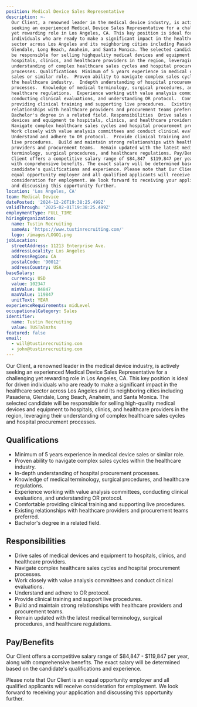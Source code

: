 ```yaml
---
position: Medical Device Sales Representative
description: >-
  Our Client, a renowned leader in the medical device industry, is actively
  seeking an experienced Medical Device Sales Representative for a challenging
  yet rewarding role in Los Angeles, CA. This key position is ideal for driven
  individuals who are ready to make a significant impact in the healthcare
  sector across Los Angeles and its neighboring cities including Pasadena,
  Glendale, Long Beach, Anaheim, and Santa Monica. The selected candidate will
  be responsible for selling highquality medical devices and equipment to
  hospitals, clinics, and healthcare providers in the region, leveraging their
  understanding of complex healthcare sales cycles and hospital procurement
  processes. Qualifications  Minimum of 5 years experience in medical device
  sales or similar role.  Proven ability to navigate complex sales cycles within
  the healthcare industry.  Indepth understanding of hospital procurement
  processes.  Knowledge of medical terminology, surgical procedures, and
  healthcare regulations.  Experience working with value analysis committees,
  conducting clinical evaluations, and understanding OR protocol.  Comfortable
  providing clinical training and supporting live procedures.  Existing
  relationships with healthcare providers and procurement teams preferred. 
  Bachelor's degree in a related field. Responsibilities  Drive sales of medical
  devices and equipment to hospitals, clinics, and healthcare providers. 
  Navigate complex healthcare sales cycles and hospital procurement processes. 
  Work closely with value analysis committees and conduct clinical evaluations. 
  Understand and adhere to OR protocol.  Provide clinical training and support
  live procedures.  Build and maintain strong relationships with healthcare
  providers and procurement teams.  Remain updated with the latest medical
  terminology, surgical procedures, and healthcare regulations. Pay/Benefits Our
  Client offers a competitive salary range of $84,847  $119,847 per year, along
  with comprehensive benefits. The exact salary will be determined based on the
  candidate's qualifications and experience. Please note that Our Client is an
  equal opportunity employer and all qualified applicants will receive
  consideration for employment. We look forward to receiving your application
  and discussing this opportunity further.
location: 'Los Angeles, CA'
team: Medical Device
datePosted: '2024-12-26T19:38:25.499Z'
validThrough: '2025-02-01T19:38:25.499Z'
employmentType: FULL_TIME
hiringOrganization:
  name: Tustin Recruiting
  sameAs: 'https://www.tustinrecruiting.com/'
  logo: /images/LOGO1.png
jobLocation:
  streetAddress: 11213 Enterprise Ave.
  addressLocality: Los Angeles
  addressRegion: CA
  postalCode: '90012'
  addressCountry: USA
baseSalary:
  currency: USD
  value: 102347
  minValue: 84847
  maxValue: 119847
  unitText: YEAR
experienceRequirements: midLevel
occupationalCategory: Sales
identifier:
  name: Tustin Recruiting
  value: TUSTalmzhs
featured: false
email:
  - will@tustinrecruiting.com
  - john@tustinrecruiting.com
---
```




Our Client, a renowned leader in the medical device industry, is actively seeking an experienced Medical Device Sales Representative for a challenging yet rewarding role in Los Angeles, CA. This key position is ideal for driven individuals who are ready to make a significant impact in the healthcare sector across Los Angeles and its neighboring cities including Pasadena, Glendale, Long Beach, Anaheim, and Santa Monica. The selected candidate will be responsible for selling high-quality medical devices and equipment to hospitals, clinics, and healthcare providers in the region, leveraging their understanding of complex healthcare sales cycles and hospital procurement processes.

## Qualifications
- Minimum of 5 years experience in medical device sales or similar role.
- Proven ability to navigate complex sales cycles within the healthcare industry.
- In-depth understanding of hospital procurement processes.
- Knowledge of medical terminology, surgical procedures, and healthcare regulations.
- Experience working with value analysis committees, conducting clinical evaluations, and understanding OR protocol.
- Comfortable providing clinical training and supporting live procedures.
- Existing relationships with healthcare providers and procurement teams preferred.
- Bachelor's degree in a related field.

## Responsibilities
- Drive sales of medical devices and equipment to hospitals, clinics, and healthcare providers.
- Navigate complex healthcare sales cycles and hospital procurement processes.
- Work closely with value analysis committees and conduct clinical evaluations.
- Understand and adhere to OR protocol.
- Provide clinical training and support live procedures.
- Build and maintain strong relationships with healthcare providers and procurement teams.
- Remain updated with the latest medical terminology, surgical procedures, and healthcare regulations.

## Pay/Benefits
Our Client offers a competitive salary range of $84,847 - $119,847 per year, along with comprehensive benefits. The exact salary will be determined based on the candidate's qualifications and experience. 

Please note that Our Client is an equal opportunity employer and all qualified applicants will receive consideration for employment. We look forward to receiving your application and discussing this opportunity further.
